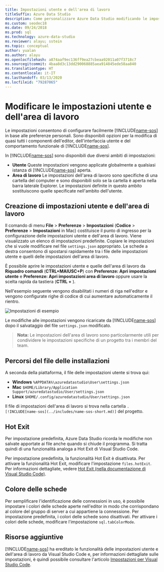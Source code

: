 ```yaml
---
title: Impostazioni utente e dell'area di lavoro
titleSuffix: Azure Data Studio
description: Come personalizzare Azure Data Studio modificando le impostazioni utente e dell'area di lavoro.
ms.custom: seodec18
ms.date: 09/24/2018
ms.prod: sql
ms.technology: azure-data-studio
ms.reviewer: alayu; sstein
ms.topic: conceptual
author: yualan
ms.author: alayu
ms.openlocfilehash: a874aaf9ec136ff9ea27cbeaa92011a07f3718c7
ms.sourcegitcommit: 4baa8d3c13dd290068885aea914845ede58aa840
ms.translationtype: HT
ms.contentlocale: it-IT
ms.lasthandoff: 03/13/2020
ms.locfileid: "79287065"
---
```

# <a name="modify-user-and-workspace-settings"></a>Modificare le impostazioni utente e dell'area di lavoro

Le impostazioni consentono di configurare facilmente [!INCLUDE[name-sos](../includes/name-sos-short.md)] in base alle preferenze personali. Sono disponibili opzioni per la modifica di quasi tutti i componenti dell'editor, dell'interfaccia utente e del comportamento funzionale di [!INCLUDE[name-sos](../includes/name-sos-short.md)].

In [!INCLUDE[name-sos](../includes/name-sos-short.md)] sono disponibili due diversi ambiti di impostazioni:

* **Utente** Queste impostazioni vengono applicate globalmente a qualsiasi istanza di [!INCLUDE[name-sos](../includes/name-sos-short.md)] aperta.
* **Area di lavoro** Le impostazioni dell'area di lavoro sono specifiche di una cartella del computer e sono disponibili solo se la cartella è aperta nella barra laterale Explorer. Le impostazioni definite in questo ambito sostituiscono quelle specificate nell'ambito dell'utente.

## <a name="creating-user-and-workspace-settings"></a>Creazione di impostazioni utente e dell'area di lavoro

Il comando di menu **File** > **Preferenze** > **Impostazioni** (**Codice** > **Preferenze** > **Impostazioni** in Mac) costituisce il punto di ingresso per la configurazione delle impostazioni utente e dell'area di lavoro. Viene visualizzato un elenco di impostazioni predefinite. Copiare le impostazioni che si vuole modificare nel file `settings.json` appropriato. Le schede a destra consentono di spostarsi rapidamente tra i file delle impostazioni utente e quelli delle impostazioni dell'area di lavoro.

È possibile aprire le impostazioni utente e quelle dell'area di lavoro da **Riquadro comandi** (**CTRL+MAIUSC+P**) con **Preferenze: Apri impostazioni utente** e **Preferenze: Apri impostazioni area di lavoro** oppure usare la scelta rapida da tastiera (**CTRL +** ).

Nell'esempio seguente vengono disabilitati i numeri di riga nell'editor e vengono configurate righe di codice di cui aumentare automaticamente il rientro.

![Impostazioni di esempio](media/settings/sample-settings.png)

Le modifiche alle impostazioni vengono ricaricate da [!INCLUDE[name-sos](../includes/name-sos-short.md)] dopo il salvataggio del file `settings.json` modificato.

>**Nota:** Le impostazioni dell'area di lavoro sono particolarmente utili per condividere le impostazioni specifiche di un progetto tra i membri del team.

## <a name="settings-file-locations"></a>Percorsi del file delle installazioni

A seconda della piattaforma, il file delle impostazioni utente si trova qui:

* **Windows** `%APPDATA%\azuredatastudio\User\settings.json`
* **Mac** `$HOME/Library/Application Support/azuredatastudio/User/settings.json`
* **Linux** `$HOME/.config/azuredatastudio/User/settings.json`

Il file di impostazioni dell'area di lavoro si trova nella cartella `.[!INCLUDE[name-sos](../includes/name-sos-short.md)]` del progetto.

## <a name="hot-exit"></a>Hot Exit

Per impostazione predefinita, Azure Data Studio ricorda le modifiche non salvate apportate ai file anche quando si chiude il programma. Si tratta quindi di una funzionalità analoga a Hot Exit di Visual Studio Code.

Per impostazione predefinita, la funzionalità Hot Exit è disattivata. Per attivare la funzionalità Hot Exit, modificare l'impostazione `files.hotExit`. Per informazioni dettagliate, vedere [Hot Exit (nella documentazione di Visual Studio Code)](https://code.visualstudio.com/docs/editor/codebasics#_hot-exit).


## <a name="tab-color"></a>Colore delle schede

Per semplificare l'identificazione delle connessioni in uso, è possibile impostare i colori delle schede aperte nell'editor in modo che corrispondano al colore del gruppo di server a cui appartiene la connessione. Per impostazione predefinita, i colori delle schede sono disattivati. Per attivare i colori delle schede, modificare l'impostazione `sql.tabColorMode`.

## <a name="additional-resources"></a>Risorse aggiuntive

[!INCLUDE[name-sos](../includes/name-sos-short.md)] ha ereditato le funzionalità delle impostazioni utente e dell'area di lavoro da Visual Studio Code e, per informazioni dettagliate sulle impostazioni, è quindi possibile consultare l'articolo [Impostazioni per Visual Studio Code](https://code.visualstudio.com/docs/getstarted/settings).
